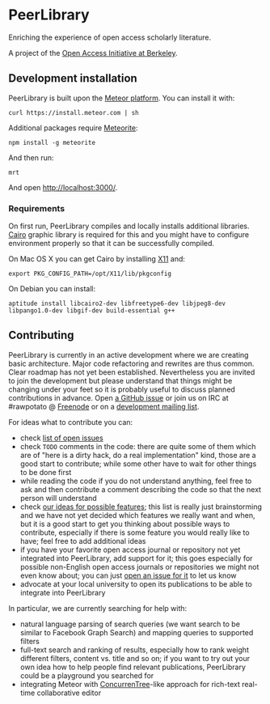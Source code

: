 PeerLibrary
===========

Enriching the experience of open access scholarly literature.

A project of the [Open Access Initiative at Berkeley](http://oa.berkeley.edu/).

Development installation
------------------------

PeerLibrary is built upon the [Meteor platform](http://www.meteor.com/). You can install it with:

    curl https://install.meteor.com | sh

Additional packages require [Meteorite](http://oortcloud.github.com/meteorite/):

    npm install -g meteorite

And then run:

    mrt

And open [http://localhost:3000/](http://localhost:3000/).

### Requirements ###

On first run, PeerLibrary compiles and locally installs additional libraries.
[Cairo](http://cairographics.org/) graphic library is required for this and you
might have to configure environment properly so that it can be successfully
compiled.

On Mac OS X you can get Cairo by installing [X11](http://xquartz.macosforge.org/) and:

    export PKG_CONFIG_PATH=/opt/X11/lib/pkgconfig

On Debian you can install:

    aptitude install libcairo2-dev libfreetype6-dev libjpeg8-dev libpango1.0-dev libgif-dev build-essential g++

Contributing
------------

PeerLibrary is currently in an active development where we are creating
basic architecture. Major code refactoring and rewrites are thus common. Clear
roadmap has not yet been established. Nevertheless you are invited to join the
development but please understand that things might be changing under your feet
so it is probably useful to discuss planned contributions in advance. Open [a
GitHub issue](https://github.com/peerlibrary/peerlibrary/issues/new) or join us
on IRC at #rawpotato @ [Freenode](http://freenode.net/) or on a
[development mailing list](http://lists.peerlibrary.org/lists/info/dev).

For ideas what to contribute you can:
* check [list of open issues](https://github.com/peerlibrary/peerlibrary/issues?state=open)
* check `TODO` comments in the code: there are quite some of them which are of "here is a
  dirty hack, do a real implementation" kind, those are a good start to contribute;
  while some other have to wait for other things to be done first
* while reading the code if you do not understand anything, feel free to ask and then
  contribute a comment describing the code so that the next person will understand
* check [our ideas for possible features](https://github.com/peerlibrary/peerlibrary/wiki/Features);
  this list is really just brainstorming and we have not yet decided which features we
  really want and when, but it is a good start to get you thinking about possible ways
  to contribute, especially if there is some feature you would really like to have;
  feel free to add additional ideas
* if you have your favorite open access journal or repository not yet integrated into
  PeerLibrary, add support for it; this goes especially for possible non-English open
  access journals or repositories we might not even know about; you can just
  [open an issue for it](https://github.com/peerlibrary/peerlibrary/issues/new) to let
  us know
* advocate at your local university to open its publications to be able to integrate
  into PeerLibrary

In particular, we are currently searching for help with:
* natural language parsing of search queries (we want search to be similar to Facebook Graph Search)
  and mapping queries to supported filters
* full-text search and ranking of results, especially how to rank weight different filters,
  content vs. title and so on; if you want to try out your own idea how to help people find
  relevant publications, PeerLibrary could be a playground you searched for
* integrating Meteor with [ConcurrenTree](https://github.com/campadrenalin/ConcurrenTree)-like
  approach for rich-text real-time collaborative editor
